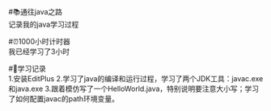 #📚通往java之路  
记录我的java学习过程  

#⏰1000小时计时器  
我已经学习了3小时  

#📕学习记录  
1.安装EditPlus
2.学习了java的编译和运行过程，学习了两个JDK工具：javac.exe和java.exe
3.跟着模仿写了一个HelloWorld.java，特别说明要注意大小写；学习了如何配置javac的path环境变量。
